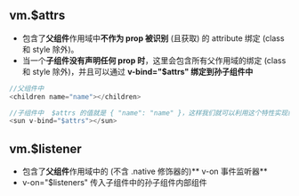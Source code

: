 ## vm.$attrs
- 包含了**父组件**作用域中**不作为 prop 被识别** (且获取) 的 attribute 绑定 (class 和 style 除外)。
- 当一个**子组件没有声明任何 prop 时**，这里会包含所有父作用域的绑定 (class 和 style 除外)，并且可以通过 **v-bind="$attrs" 绑定到孙子组件中**
```javascript
//父组件中
<children name="name"></children>

//子组件中  $attrs 的值就是 { "name": "name" }，这样我们就可以利用这个特性实现组件的属性透传
<sun v-bind="$attrs"></sun>
```

## vm.$listener
- 包含了**父组件**作用域中的 (不含 .native 修饰器的)** v-on 事件监听器**
- v-on="$listeners" 传入子组件中的孙子组件内部组件